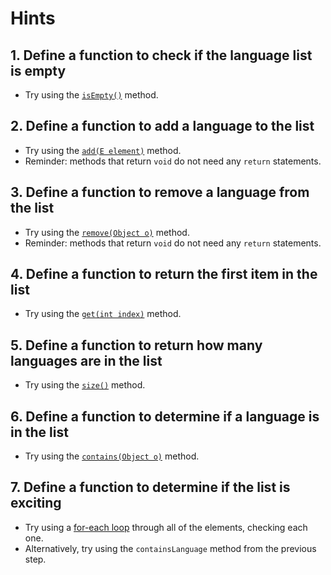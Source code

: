# Hints

## 1. Define a function to check if the language list is empty

- Try using the [`isEmpty()`](https://docs.oracle.com/en/java/javase/11/docs/api/java.base/java/util/List.html#isEmpty()) method.

## 2. Define a function to add a language to the list

- Try using the [`add(E element)`](https://docs.oracle.com/en/java/javase/11/docs/api/java.base/java/util/List.html#add(E)) method.
- Reminder: methods that return `void` do not need any `return` statements.

## 3. Define a function to remove a language from the list

- Try using the [`remove(Object o)`](https://docs.oracle.com/en/java/javase/11/docs/api/java.base/java/util/List.html#remove(java.lang.Object)) method.
- Reminder: methods that return `void` do not need any `return` statements.

## 4. Define a function to return the first item in the list

- Try using the [`get(int index)`](https://docs.oracle.com/en/java/javase/11/docs/api/java.base/java/util/List.html#get(int)) method.

## 5. Define a function to return how many languages are in the list

- Try using the [`size()`](https://docs.oracle.com/en/java/javase/11/docs/api/java.base/java/util/List.html#size()) method.

## 6. Define a function to determine if a language is in the list

- Try using the [`contains(Object o)`](https://docs.oracle.com/en/java/javase/11/docs/api/java.base/java/util/List.html#contains(java.lang.Object)) method.

## 7. Define a function to determine if the list is exciting

- Try using a [for-each loop](https://docs.oracle.com/javase/tutorial/java/nutsandbolts/for.html) through all of the elements, checking each one.
- Alternatively, try using the `containsLanguage` method from the previous step.
